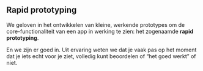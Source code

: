 
## Rapid prototyping

We geloven in het ontwikkelen van kleine, werkende prototypes om de core-functionaliteit van een app in werking te zien: het zogenaamde **rapid prototyping**.

En we zijn er goed in. Uit ervaring weten we dat je vaak pas op het moment dat je iets echt voor je ziet, volledig kunt beoordelen of “het goed werkt” of niet.
